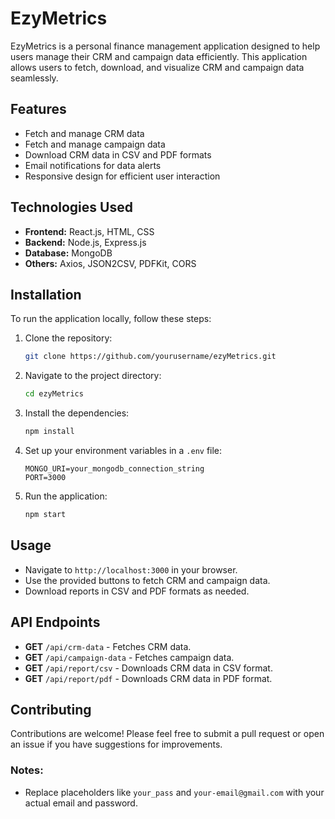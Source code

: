 # EzyMetrics

EzyMetrics is a personal finance management application designed to help users manage their CRM and campaign data efficiently. This application allows users to fetch, download, and visualize CRM and campaign data seamlessly.

## Features

- Fetch and manage CRM data
- Fetch and manage campaign data
- Download CRM data in CSV and PDF formats
- Email notifications for data alerts
- Responsive design for efficient user interaction

## Technologies Used

- **Frontend:** React.js, HTML, CSS
- **Backend:** Node.js, Express.js
- **Database:** MongoDB
- **Others:** Axios, JSON2CSV, PDFKit, CORS

## Installation

To run the application locally, follow these steps:

1. Clone the repository:
   ```bash
   git clone https://github.com/yourusername/ezyMetrics.git
   ```
2. Navigate to the project directory:
   ```bash
   cd ezyMetrics
   ```
3. Install the dependencies:
   ```bash
   npm install
   ```
4. Set up your environment variables in a `.env` file:
   ```
   MONGO_URI=your_mongodb_connection_string
   PORT=3000
   ```
5. Run the application:
   ```bash
   npm start
   ```

## Usage

- Navigate to `http://localhost:3000` in your browser.
- Use the provided buttons to fetch CRM and campaign data.
- Download reports in CSV and PDF formats as needed.

## API Endpoints

- **GET** `/api/crm-data` - Fetches CRM data.
- **GET** `/api/campaign-data` - Fetches campaign data.
- **GET** `/api/report/csv` - Downloads CRM data in CSV format.
- **GET** `/api/report/pdf` - Downloads CRM data in PDF format.

## Contributing

Contributions are welcome! Please feel free to submit a pull request or open an issue if you have suggestions for improvements.


### Notes:
- Replace placeholders like `your_pass` and `your-email@gmail.com` with your actual email and password.

